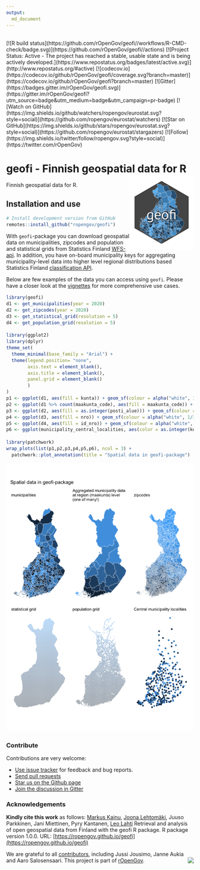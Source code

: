 ```yaml
---
output: 
  md_document
---
```




<br>
<!-- badges: start -->
  [![R build status](https://github.com/rOpenGov/geofi//workflows/R-CMD-check/badge.svg)](https://github.com/rOpenGov/geofi//actions)
  [![Project Status: Active - The project has reached a stable, usable state and is being actively developed.](https://www.repostatus.org/badges/latest/active.svg)](http://www.repostatus.org/#active)
  [![codecov.io](https://codecov.io/github/rOpenGov/geofi/coverage.svg?branch=master)](https://codecov.io/github/rOpenGov/geofi?branch=master)
  [![Gitter](https://badges.gitter.im/rOpenGov/geofi.svg)](https://gitter.im/rOpenGov/geofi?utm_source=badge&utm_medium=badge&utm_campaign=pr-badge)
  [![Watch on GitHub](https://img.shields.io/github/watchers/ropengov/eurostat.svg?style=social)](https://github.com/ropengov/eurostat/watchers)
  [![Star on GitHub](https://img.shields.io/github/stars/ropengov/eurostat.svg?style=social)](https://github.com/ropengov/eurostat/stargazers)
  [![Follow](https://img.shields.io/twitter/follow/ropengov.svg?style=social)](https://twitter.com/rOpenGov)
<!--[![CRAN published](http://www.r-pkg.org/badges/version/geofi)](http://www.r-pkg.org/pkg/geofi)-->
<!--[![Downloads](http://cranlogs.r-pkg.org/badges/grand-total/geofi)](https://cran.r-project.org/package=geofi)-->
<!--[![Downloads](http://cranlogs.r-pkg.org/badges/geofi)](https://cran.r-project.org/package=geofi)-->
<!-- badges: end -->

<br>

# geofi - Finnish geospatial data for R <img src="man/figures/logo.png" height = "200px" align="right" />


<!-- README.md is generated from README.Rmd. Please edit that file -->

Finnish geospatial data for R. 

## Installation and use


```r
# Install development version from GitHub
remotes::install_github("ropengov/geofi")
```

With `geofi`-package you can download geospatial data on municipalities, zipcodes and population and statistical grids from Statistics Finland [WFS-api](https://www.stat.fi/org/avoindata/paikkatietoaineistot_en.html). In addition, you have on-board municipality keys for aggregating municipality-level data  into higher level regional distributions based Statistics Finland [classification API](https://data.stat.fi/api/classifications/v2/).

Below are few examples of the data you can access using `geofi`. Please have a closer look at the [vignettes](https://ropengov.github.io/geofi/articles/index.html) for more comprehensive use cases. 


```r
library(geofi)
d1 <- get_municipalities(year = 2020)
d2 <- get_zipcodes(year = 2020)
d3 <- get_statistical_grid(resolution = 5)
d4 <- get_population_grid(resolution = 5)

library(ggplot2)
library(dplyr)
theme_set(
  theme_minimal(base_family = "Arial") +
  theme(legend.position= "none",
        axis.text = element_blank(),
        axis.title = element_blank(),
        panel.grid = element_blank()
        )
)
p1 <- ggplot(d1, aes(fill = kunta)) + geom_sf(colour = alpha("white", 1/3)) + labs(subtitle = "municipalities")
p2 <- ggplot(d1 %>% count(maakunta_code), aes(fill = maakunta_code)) + geom_sf(colour = alpha("white", 1/3)) + labs(subtitle = "Aggregated municipality data \nat region (maakunta) level \n(one of many!)")
p3 <- ggplot(d2, aes(fill = as.integer(posti_alue))) + geom_sf(colour = alpha("white", 1/3)) + labs(subtitle = "zipcodes")
p4 <- ggplot(d3, aes(fill = nro)) + geom_sf(colour = alpha("white", 1/3)) + labs(subtitle = "statistical grid")
p5 <- ggplot(d4, aes(fill = id_nro)) + geom_sf(colour = alpha("white", 1/3)) + labs(subtitle = "population grid")
p6 <- ggplot(municipality_central_localities, aes(color = as.integer(kuntatunnus))) + geom_sf() + labs(subtitle = "Central municipality localities")

library(patchwork)
wrap_plots(list(p1,p2,p3,p4,p5,p6), ncol = 3) + 
  patchwork::plot_annotation(title = "Spatial data in geofi-package")
```

![plot of chunk readme_map](man/figures/readme_map-1.png)



### Contribute

Contributions are very welcome:

  * [Use issue tracker](https://github.com/ropengov/geofi/issues) for feedback and bug reports.
  * [Send pull requests](https://github.com/ropengov/geofi/)
  * [Star us on the Github page](https://github.com/ropengov/geofi)
  * [Join the discussion in Gitter](https://gitter.im/rOpenGov/geofi)


### Acknowledgements

**Kindly cite this work** as follows: 
[Markus Kainu](https://github.com/muuankarski), [Joona Lehtomäki](https://github.com/jlehtoma), Juuso Parkkinen, Jani Miettinen, Pyry Kantanen, [Leo Lahti](https://github.com/antagomir)
Retrieval and analysis of open geospatial data from Finland with the geofi R package. R package version 1.0.0. URL: [https://ropengov.github.io/geofi](https://ropengov.github.io/geofi)



We are grateful to all [contributors](https://github.com/rOpenGov/geofi/graphs/contributors), including Jussi Jousimo, Janne Aukia and Aaro Salosensaari. This project is part of [rOpenGov](http://ropengov.org). <img src="http://ropengov.org/images/logo2020_black_orange.svg" height = "100px" align="right" />

